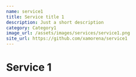 ```yaml
---
name: service1
title: Service title 1
description: Just a short description
category: Category1
image_url: /assets/images/services/service1.png
site_url: https://github.com/xamorena/service1
---
```

# Service 1
